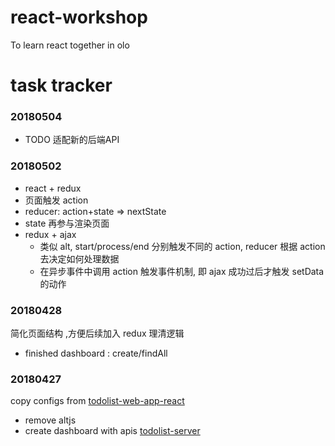 # react-workshop
To learn react together in olo

# task tracker
### 20180504
* TODO 适配新的后端API


### 20180502
*  react + redux
  * 页面触发 action
  * reducer: action+state => nextState
  * state 再参与渲染页面
* redux + ajax
  * 类似 alt, start/process/end 分别触发不同的 action, reducer 根据 action 去决定如何处理数据
  * 在异步事件中调用 action 触发事件机制, 即 ajax 成功过后才触发 setData 的动作


### 20180428
简化页面结构 ,方便后续加入 redux 理清逻辑
* finished dashboard : create/findAll

### 20180427
copy configs from [todolist-web-app-react](https://github.com/Anddd7/todolist-web-app-react)
* remove altjs
* create dashboard with apis [todolist-server](https://github.com/Anddd7/todolist-server)
